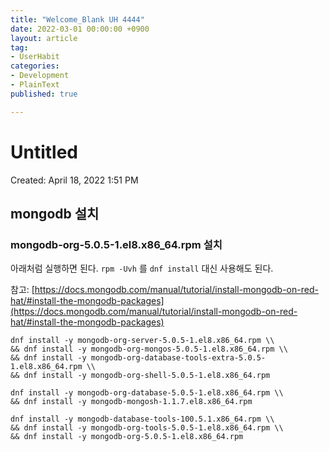 ```yaml
---
title: "Welcome_Blank UH 4444"
date: 2022-03-01 00:00:00 +0900
layout: article
tag: 
- UserHabit
categories: 
- Development
- PlainText
published: true

---
```


# Untitled

Created: April 18, 2022 1:51 PM

## mongodb 설치

### mongodb-org-5.0.5-1.el8.x86_64.rpm 설치

아래처럼 실행하면 된다. `rpm -Uvh` 를 `dnf install` 대신 사용해도 된다.

참고: [https://docs.mongodb.com/manual/tutorial/install-mongodb-on-red-hat/#install-the-mongodb-packages](https://docs.mongodb.com/manual/tutorial/install-mongodb-on-red-hat/#install-the-mongodb-packages)

```
dnf install -y mongodb-org-server-5.0.5-1.el8.x86_64.rpm \\
&& dnf install -y mongodb-org-mongos-5.0.5-1.el8.x86_64.rpm \\
&& dnf install -y mongodb-org-database-tools-extra-5.0.5-1.el8.x86_64.rpm \\
&& dnf install -y mongodb-org-shell-5.0.5-1.el8.x86_64.rpm

dnf install -y mongodb-org-database-5.0.5-1.el8.x86_64.rpm \\
&& dnf install -y mongodb-mongosh-1.1.7.el8.x86_64.rpm

dnf install -y mongodb-database-tools-100.5.1.x86_64.rpm \\
&& dnf install -y mongodb-org-tools-5.0.5-1.el8.x86_64.rpm \\
&& dnf install -y mongodb-org-5.0.5-1.el8.x86_64.rpm

```
